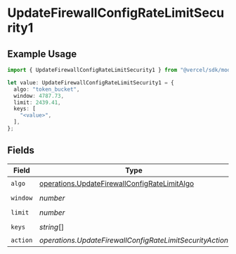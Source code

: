 # UpdateFirewallConfigRateLimitSecurity1

## Example Usage

```typescript
import { UpdateFirewallConfigRateLimitSecurity1 } from "@vercel/sdk/models/operations/updatefirewallconfig.js";

let value: UpdateFirewallConfigRateLimitSecurity1 = {
  algo: "token_bucket",
  window: 4787.73,
  limit: 2439.41,
  keys: [
    "<value>",
  ],
};
```

## Fields

| Field                                                                                                        | Type                                                                                                         | Required                                                                                                     | Description                                                                                                  |
| ------------------------------------------------------------------------------------------------------------ | ------------------------------------------------------------------------------------------------------------ | ------------------------------------------------------------------------------------------------------------ | ------------------------------------------------------------------------------------------------------------ |
| `algo`                                                                                                       | [operations.UpdateFirewallConfigRateLimitAlgo](../../models/operations/updatefirewallconfigratelimitalgo.md) | :heavy_check_mark:                                                                                           | N/A                                                                                                          |
| `window`                                                                                                     | *number*                                                                                                     | :heavy_check_mark:                                                                                           | N/A                                                                                                          |
| `limit`                                                                                                      | *number*                                                                                                     | :heavy_check_mark:                                                                                           | N/A                                                                                                          |
| `keys`                                                                                                       | *string*[]                                                                                                   | :heavy_check_mark:                                                                                           | N/A                                                                                                          |
| `action`                                                                                                     | *operations.UpdateFirewallConfigRateLimitSecurityAction*                                                     | :heavy_minus_sign:                                                                                           | N/A                                                                                                          |